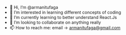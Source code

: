 - 👋 Hi, I’m @armanitufaga
- 👀 I’m interested in learning different concepts of coding
- 🌱 I’m currently learning to better understand React.Js
- 💞️ I’m looking to collaborate on anything really
- 📫 How to reach me: email -> armanitufaga@gmail.com

<!---
armanitufaga/armanitufaga is a ✨ special ✨ repository because its `README.md` (this file) appears on your GitHub profile.
You can click the Preview link to take a look at your changes.
--->
